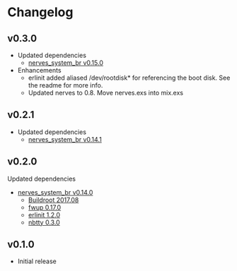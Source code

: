# Changelog

## v0.3.0

  * Updated dependencies
    * [nerves_system_br v0.15.0](https://github.com/nerves-project/nerves_system_br/releases/tag/v0.15.0)
  * Enhancements
    * erlinit added aliased /dev/rootdisk* for referencing the boot disk. See the readme for more info.
    * Updated nerves to 0.8. Move nerves.exs into mix.exs

## v0.2.1

  * Updated dependencies
    * [nerves_system_br v0.14.1](https://github.com/nerves-project/nerves_system_br/releases/tag/v0.14.1) 

## v0.2.0

  Updated dependencies
  * [nerves_system_br v0.14.0](https://github.com/nerves-project/nerves_system_br/releases/tag/v0.14.0)
    * [Buildroot 2017.08](https://git.busybox.net/buildroot/plain/CHANGES?id=2017.08)
    * [fwup 0.17.0](https://github.com/fhunleth/fwup/releases/tag/v0.17.0)
    * [erlinit 1.2.0](https://github.com/nerves-project/erlinit/releases/tag/v1.2.0)
    * [nbtty 0.3.0](https://github.com/fhunleth/nbtty/releases/tag/v0.3.0)

## v0.1.0

  * Initial release

